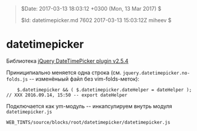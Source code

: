 >
> $Date: 2017-03-13 18:03:12 +0300 (Mon, 13 Mar 2017) $
>
> $Id: datetimepicker.md 7602 2017-03-13 15:03:12Z miheev $
>

datetimepicker
==============

Библиотека [jQuery DateTimePicker plugin v2.5.4](http://xdsoft.net/jqplugins/datetimepicker/)

Приниципиально меняется одна строка (см. `jquery.datetimepicker.no-folds.js` -- изменёныый файл без vim-folds-меток):

```
    $.datetimepicker && ( $.datetimepicker.dateHelper = dateHelper ); // XXX 2016.09.14, 15:50 -- export dateHelper
```

Подключается как ym-модуль -- инкапсулируем внутрь модуля `datetimepicker.js`

    WEB_TINTS/source/blocks/root/datetimepicker/datetimepicker.js

